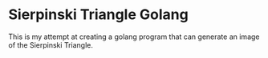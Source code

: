 # Sierpinski Triangle Golang

This is my attempt at creating a golang program that can generate an image of the Sierpinski Triangle.
